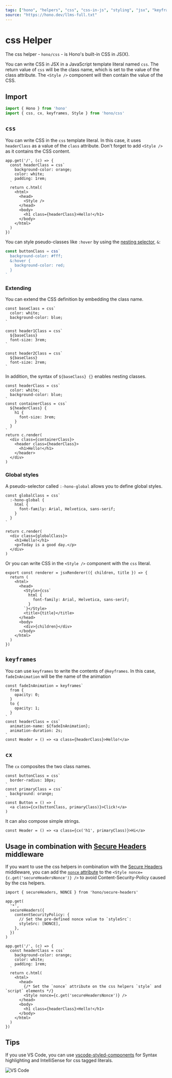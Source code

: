 ```yaml
---
tags: ["hono", "helpers", "css", "css-in-js", "styling", "jsx", "keyframes"]
source: "https://hono.dev/llms-full.txt"
---
```


# css Helper

The css helper - `hono/css` - is Hono's built-in CSS in JS(X).

You can write CSS in JSX in a JavaScript template literal named `css`. The return value of `css` will be the class name, which is set to the value of the class attribute. The `<Style />` component will then contain the value of the CSS.

## Import

```ts
import { Hono } from 'hono'
import { css, cx, keyframes, Style } from 'hono/css'
```

## `css` <Badge style="vertical-align: middle;" type="warning" text="Experimental" />

You can write CSS in the `css` template literal. In this case, it uses `headerClass` as a value of the `class` attribute. Don't forget to add `<Style />` as it contains the CSS content.

```ts{10,13}
app.get('/', (c) => {
  const headerClass = css`
    background-color: orange;
    color: white;
    padding: 1rem;
  `
  return c.html(
    <html>
      <head>
        <Style />
      </head>
      <body>
        <h1 class={headerClass}>Hello!</h1>
      </body>
    </html>
  )
})
```

You can style pseudo-classes like `:hover` by using the [nesting selector](https://developer.mozilla.org/en-US/docs/Web/CSS/Nesting_selector), `&`:

```ts
const buttonClass = css`
  background-color: #fff;
  &:hover {
    background-color: red;
  }
`
```

### Extending

You can extend the CSS definition by embedding the class name.

```tsx
const baseClass = css`
  color: white;
  background-color: blue;
`

const header1Class = css`
  ${baseClass}
  font-size: 3rem;
`

const header2Class = css`
  ${baseClass}
  font-size: 2rem;
`
```

In addition, the syntax of `${baseClass} {}` enables nesting classes.

```tsx
const headerClass = css`
  color: white;
  background-color: blue;
`
const containerClass = css`
  ${headerClass} {
    h1 {
      font-size: 3rem;
    }
  }
`
return c.render(
  <div class={containerClass}>
    <header class={headerClass}>
      <h1>Hello!</h1>
    </header>
  </div>
)
```

### Global styles

A pseudo-selector called `:-hono-global` allows you to define global styles.

```tsx
const globalClass = css`
  :-hono-global {
    html {
      font-family: Arial, Helvetica, sans-serif;
    }
  }
`

return c.render(
  <div class={globalClass}>
    <h1>Hello!</h1>
    <p>Today is a good day.</p>
  </div>
)
```

Or you can write CSS in the `<Style />` component with the `css` literal.

```tsx
export const renderer = jsxRenderer(({ children, title }) => {
  return (
    <html>
      <head>
        <Style>{css`
          html {
            font-family: Arial, Helvetica, sans-serif;
          }
        `}</Style>
        <title>{title}</title>
      </head>
      <body>
        <div>{children}</div>
      </body>
    </html>
  )
})
```

## `keyframes` <Badge style="vertical-align: middle;" type="warning" text="Experimental" />

You can use `keyframes` to write the contents of `@keyframes`. In this case, `fadeInAnimation` will be the name of the animation

```tsx
const fadeInAnimation = keyframes`
  from {
    opacity: 0;
  }
  to {
    opacity: 1;
  }
`
const headerClass = css`
  animation-name: ${fadeInAnimation};
  animation-duration: 2s;
`
const Header = () => <a class={headerClass}>Hello!</a>
```

## `cx` <Badge style="vertical-align: middle;" type="warning" text="Experimental" />

The `cx` composites the two class names.

```tsx
const buttonClass = css`
  border-radius: 10px;
`
const primaryClass = css`
  background: orange;
`
const Button = () => (
  <a class={cx(buttonClass, primaryClass)}>Click!</a>
)
```

It can also compose simple strings.

```tsx
const Header = () => <a class={cx('h1', primaryClass)}>Hi</a>
```

## Usage in combination with [Secure Headers](/docs/middleware/builtin/secure-headers) middleware

If you want to use the css helpers in combination with the [Secure Headers](/docs/middleware/builtin/secure-headers) middleware, you can add the [`nonce` attribute](https://developer.mozilla.org/en-US/docs/Web/HTML/Global_attributes/nonce) to the `<Style nonce={c.get('secureHeadersNonce')} />` to avoid Content-Security-Policy caused by the css helpers.

```tsx{8,23}
import { secureHeaders, NONCE } from 'hono/secure-headers'

app.get(
  '*',
  secureHeaders({
    contentSecurityPolicy: {
      // Set the pre-defined nonce value to `styleSrc`:
      styleSrc: [NONCE],
    },
  })
)

app.get('/', (c) => {
  const headerClass = css`
    background-color: orange;
    color: white;
    padding: 1rem;
  `
  return c.html(
    <html>
      <head>
        {/* Set the `nonce` attribute on the css helpers `style` and `script` elements */}
        <Style nonce={c.get('secureHeadersNonce')} />
      </head>
      <body>
        <h1 class={headerClass}>Hello!</h1>
      </body>
    </html>
  )
})
```

## Tips

If you use VS Code, you can use [vscode-styled-components](https://marketplace.visualstudio.com/items?itemName=styled-components.vscode-styled-components) for Syntax highlighting and IntelliSense for css tagged literals.

![VS Code](/images/css-ss.png)
